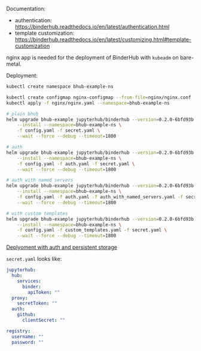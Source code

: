 Documentation:
- authentication: https://binderhub.readthedocs.io/en/latest/authentication.html
- template customization: https://binderhub.readthedocs.io/en/latest/customizing.html#template-customization

nginx app is needed for the deployment of BinderHub with `kubeadm` on bare-metal. 

Deployment:
```bash
kubectl create namespace bhub-example-ns

kubectl create configmap nginx-configmap --from-file=nginx/nginx.conf --namespace=bhub-example-ns
kubectl apply -f nginx/nginx.yaml --namespace=bhub-example-ns

# plain bhub
helm upgrade bhub-example jupyterhub/binderhub --version=0.2.0-6bfd93b  \
    --install --namespace=bhub-example-ns \
    -f config.yaml -f secret.yaml \
    --wait --force --debug --timeout=1800

# auth
helm upgrade bhub-example jupyterhub/binderhub --version=0.2.0-6bfd93b  \
    --install --namespace=bhub-example-ns \
    -f config.yaml -f auth.yaml -f secret.yaml \
    --wait --force --debug --timeout=1800

# auth with named servers
helm upgrade bhub-example jupyterhub/binderhub --version=0.2.0-6bfd93b  \
    --install --namespace=bhub-example-ns \
    -f config.yaml -f auth.yaml -f auth_with_named_servers.yaml -f secret.yaml \
    --wait --force --debug --timeout=1800

# with custom templates
helm upgrade bhub-example jupyterhub/binderhub --version=0.2.0-6bfd93b  \
    --install --namespace=bhub-example-ns \
    -f config.yaml -f custom_templates.yaml -f secret.yaml \
    --wait --force --debug --timeout=1800
```

[Deplyoment with auth and persistent storage](/persistent_storage/)

`secret.yaml` looks like:

```yaml
jupyterhub:
  hub:
    services:
      binder:
        apiToken: ""
  proxy:
    secretToken: ""
  auth:
    github:
      clientSecret: ""

registry:
  username: ""
  password: ""
```

